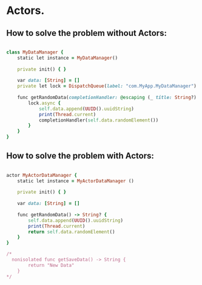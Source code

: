 Actors.
=======

How to solve the problem without Actors:
----------------------------------------
````````ruby

class MyDataManager {
    static let instance = MyDataManager()
    
    private init() { }
    
    var data: [String] = []
    private let lock = DispatchQueue(label: "com.MyApp.MyDataManager")
    
    func getRandomData(completionHandler: @escaping (_ title: String?) -> ()) {
        lock.async {
            self.data.append(UUID().uuidString)
            print(Thread.current)
            completionHandler(self.data.randomElement())
        }
    }
}

````````

How to solve the problem with Actors:
-------------------------------------

````````ruby

actor MyActorDataManager {
    static let instance = MyActorDataManager ()
    
    private init() { }
    
    var data: [String] = []
    
    func getRandomData() -> String? {
        self.data.append(UUID().uuidString)
        print(Thread.current)
        return self.data.randomElement()
    }
}

/*
  nonisolated func getSaveData() -> String {
        return "New Data"
    }
*/

````````
